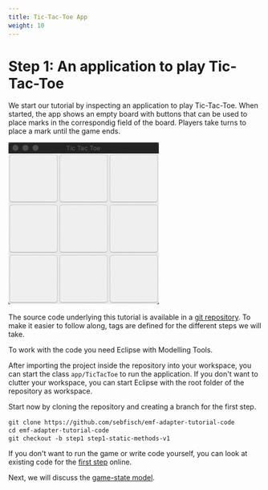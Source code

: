 ```yaml
---
title: Tic-Tac-Toe App
weight: 10
---
```


# Step 1: An application to play Tic-Tac-Toe

We start our tutorial by inspecting an application to play Tic-Tac-Toe.
When started, the app shows an empty board with buttons that can be used to place marks in the correspondig field of the board.
Players take turns to place a mark until the game ends.

![Player O made a mistake and player X has a winning strategy.](tic-tac-toe.gif)

[git repository]: https://github.com/sebfisch/emf-adapter-tutorial-code

The source code underlying this tutorial is available in a [git repository].
To make it easier to follow along, tags are defined for the different steps we will take.

To work with the code you need Eclipse with Modelling Tools.

After importing the project inside the repository into your workspace, you can start the class `app/TicTacToe` to run the application.
If you don't want to clutter your workspace, you can start Eclipse with the root folder of the repository as workspace.

Start now by cloning the repository and creating a branch for the first step.

    git clone https://github.com/sebfisch/emf-adapter-tutorial-code
    cd emf-adapter-tutorial-code
    git checkout -b step1 step1-static-methods-v1

[first step]: https://github.com/sebfisch/emf-adapter-tutorial-code/tree/step1-static-methods-v1/de.sebfisch.tictactoe

If you don't want to run the game or write code yourself, you can look at existing code for the [first step] online.

Next, we will discuss the [game-state model].

[game-state model]: game_state_model
